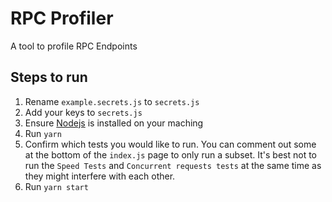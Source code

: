 # RPC Profiler

A tool to profile RPC Endpoints

## Steps to run

1. Rename `example.secrets.js` to `secrets.js`
2. Add your keys to `secrets.js`
3. Ensure [Nodejs](https://nodejs.org/en/) is installed on your maching
4. Run `yarn`
5. Confirm which tests you would like to run. You can comment out some at the bottom of the `index.js` page to only run a subset. It's best not to run the `Speed Tests` and `Concurrent requests tests` at the same time as they might interfere with each other.
6. Run `yarn start`
